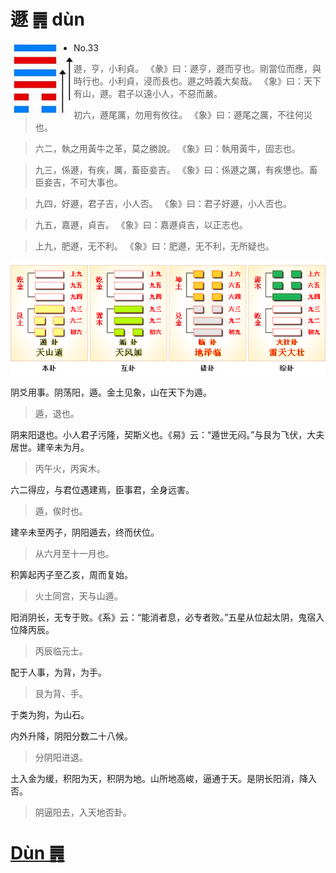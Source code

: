 # 遯 ䷠ dùn

<img src="shapes/33.10.png" width="101" alt="遯" align="left">

- No.33

> 遯，亨，小利貞。
>《彖》曰：遯亨，遯而亨也。剛當位而應，與時行也。小利貞，浸而長也。遯之時義大矣哉。
>《象》曰：天下有山，遯。君子以遠小人，不惡而嚴。

> 初六，遯尾厲，勿用有攸往。
>《象》曰：遯尾之厲，不往何災也。

> 六二，執之用黃牛之革，莫之勝說。
>《象》曰：執用黃牛，固志也。

> 九三，係遯，有疾，厲，畜臣妾吉。
>《象》曰：係遯之厲，有疾憊也。畜臣妾吉，不可大事也。

> 九四，好遯，君子吉，小人否。
>《象》曰：君子好遯，小人否也。

> 九五，嘉遯，貞吉。
>《象》曰：嘉遯貞吉，以正志也。

> 上九，肥遯，无不利。
>《象》曰：肥遯，无不利，无所疑也。

<img src="shapes/33.11.png">

阴爻用事。阴荡阳，遁。金土见象，山在天下为遁。
> 遁，退也。

阴来阳退也。小人君子污隆，契斯义也。《易》云：“遁世无闷。”与艮为飞伏，大夫居世。建辛未为月。
> 丙午火，丙寅木。

六二得应，与君位遇建焉，臣事君，全身远害。
> 遁，俟时也。

建辛未至丙子，阴阳遁去，终而伏位。
> 从六月至十一月也。

积筭起丙子至乙亥，周而复始。
> 火土同宫，天与山遁。

阳消阴长，无专于败。《系》云：“能消者息，必专者败。”五星从位起太阴，鬼宿入位降丙辰。
> 丙辰临元士。

配于人事，为背，为手。
> 艮为背、手。

于类为狗，为山石。 

内外升降，阴阳分数二十八候。
> 分阴阳进退。

土入金为缓，积阳为天，积阴为地。山所地高峻，逼通于天。是阴长阳消，降入否。
> 阴逼阳去，入天地否卦。

# [Dùn ䷠](e981afdun.md)

